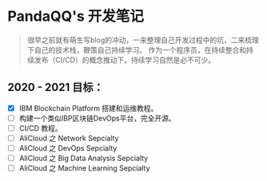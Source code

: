 # PandaQQ's 开发笔记

> 很早之前就有萌生写blog的冲动，一来整理自己开发过程中的坑，二来梳理下自己的技术栈，鞭策自己持续学习。 作为一个程序员，在持续整合和持续发布（CI/CD）的概念推动下。持续学习自然是必不可少。


## 2020 - 2021 目标：
- [X] IBM Blockchain Platform 搭建和运维教程。
- [ ] 构建一个类似IBP区块链DevOps平台，完全开源。
- [ ] CI/CD 教程。
- [ ] AliCloud 之 Network Sepcialty
- [ ] AliCloud 之 DevOps Sepcialty
- [ ] AliCloud 之 Big Data Analysis Sepcialty
- [ ] AliCloud 之 Machine Learning Sepcialty
